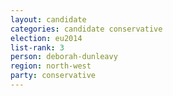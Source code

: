 ```yaml
---
layout: candidate
categories: candidate conservative
election: eu2014
list-rank: 3
person: deborah-dunleavy
region: north-west
party: conservative
---
```

